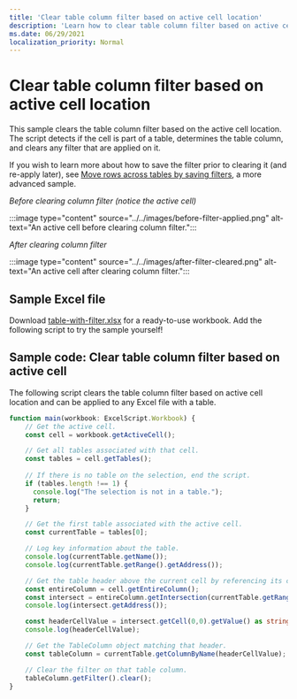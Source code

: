 ```yaml
---
title: 'Clear table column filter based on active cell location'
description: 'Learn how to clear table column filter based on active cell location.'
ms.date: 06/29/2021
localization_priority: Normal
---
```


# Clear table column filter based on active cell location

This sample clears the table column filter based on the active cell location. The script detects if the cell is part of a table, determines the table column, and clears any filter that are applied on it.

If you wish to learn more about how to save the filter prior to clearing it (and re-apply later), see [Move rows across tables by saving filters](move-rows-across-tables.md), a more advanced sample.

_Before clearing column filter (notice the active cell)_

:::image type="content" source="../../images/before-filter-applied.png" alt-text="An active cell before clearing column filter.":::

_After clearing column filter_

:::image type="content" source="../../images/after-filter-cleared.png" alt-text="An active cell after clearing column filter.":::

## Sample Excel file

Download <a href="table-with-filter.xlsx">table-with-filter.xlsx</a> for a ready-to-use workbook. Add the following script to try the sample yourself!

## Sample code: Clear table column filter based on active cell

The following script clears the table column filter based on active cell location and can be applied to any Excel file with a table.

```TypeScript
function main(workbook: ExcelScript.Workbook) {
    // Get the active cell.
    const cell = workbook.getActiveCell();

    // Get all tables associated with that cell.
    const tables = cell.getTables();
    
    // If there is no table on the selection, end the script.
    if (tables.length !== 1) {
      console.log("The selection is not in a table.");
      return;
    }

    // Get the first table associated with the active cell.
    const currentTable = tables[0];

    // Log key information about the table.
    console.log(currentTable.getName());
    console.log(currentTable.getRange().getAddress());

    // Get the table header above the current cell by referencing its column.
    const entireColumn = cell.getEntireColumn();
    const intersect = entireColumn.getIntersection(currentTable.getRange());
    console.log(intersect.getAddress());

    const headerCellValue = intersect.getCell(0,0).getValue() as string;
    console.log(headerCellValue);

    // Get the TableColumn object matching that header.
    const tableColumn = currentTable.getColumnByName(headerCellValue);

    // Clear the filter on that table column.
    tableColumn.getFilter().clear();
}
```
